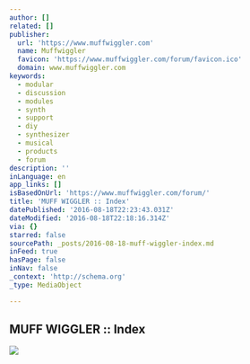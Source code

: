 ```yaml
---
author: []
related: []
publisher:
  url: 'https://www.muffwiggler.com'
  name: Muffwiggler
  favicon: 'https://www.muffwiggler.com/forum/favicon.ico'
  domain: www.muffwiggler.com
keywords:
  - modular
  - discussion
  - modules
  - synth
  - support
  - diy
  - synthesizer
  - musical
  - products
  - forum
description: ''
inLanguage: en
app_links: []
isBasedOnUrl: 'https://www.muffwiggler.com/forum/'
title: 'MUFF WIGGLER :: Index'
datePublished: '2016-08-18T22:23:43.031Z'
dateModified: '2016-08-18T22:18:16.314Z'
via: {}
starred: false
sourcePath: _posts/2016-08-18-muff-wiggler-index.md
inFeed: true
hasPage: false
inNav: false
_context: 'http://schema.org'
_type: MediaObject

---
```

<article style=""><h1>MUFF WIGGLER :: Index</h1><img src="https://www.muffwiggler.com/forum/images/banners/catslg.jpg" /></article>